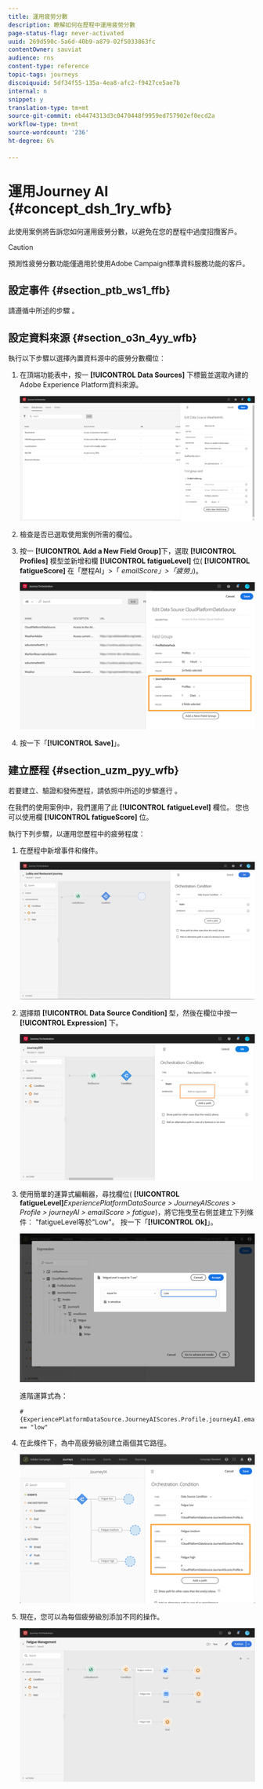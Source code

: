 ```yaml
---
title: 運用疲勞分數
description: 瞭解如何在歷程中運用疲勞分數
page-status-flag: never-activated
uuid: 269d590c-5a6d-40b9-a879-02f5033863fc
contentOwner: sauviat
audience: rns
content-type: reference
topic-tags: journeys
discoiquuid: 5df34f55-135a-4ea8-afc2-f9427ce5ae7b
internal: n
snippet: y
translation-type: tm+mt
source-git-commit: eb4474313d3c0470448f9959ed757902ef0ecd2a
workflow-type: tm+mt
source-wordcount: '236'
ht-degree: 6%

---
```



# 運用Journey AI {#concept_dsh_1ry_wfb}

此使用案例將告訴您如何運用疲勞分數，以避免在您的歷程中過度招攬客戶。

>[!CAUTION]
>
>預測性疲勞分數功能僅適用於使用Adobe Campaign標準資料服務功能的客戶。

## 設定事件 {#section_ptb_ws1_ffb}

請遵循中所述的步驟 [](../event/about-events.md)。

## 設定資料來源 {#section_o3n_4yy_wfb}

執行以下步驟以選擇內置資料源中的疲勞分數欄位：

1. 在頂端功能表中，按一 **[!UICONTROL Data Sources]** 下標籤並選取內建的Adobe Experience Platform資料來源。

   ![](../assets/journey23.png)

1. 檢查是否已選取使用案例所需的欄位。
1. 按一 **[!UICONTROL Add a New Field Group]**&#x200B;下，選取 **[!UICONTROL Profiles]** 模型並新增和欄 **[!UICONTROL fatigueLevel]** 位( **[!UICONTROL fatigueScore]** 在「歷程AI」>「 _emailScore」>「疲勞」_)。

   ![](../assets/journeyuc3_1.png)

1. 按一下「**[!UICONTROL Save]**」。

## 建立歷程 {#section_uzm_pyy_wfb}

若要建立、驗證和發佈歷程，請依照中所述的步驟進行 [](../building-journeys/journey.md)。

在我們的使用案例中，我們運用了此 **[!UICONTROL fatigueLevel]** 欄位。 您也可以使用欄 **[!UICONTROL fatigueScore]** 位。

執行下列步驟，以運用您歷程中的疲勞程度：

1. 在歷程中新增事件和條件。

   ![](../assets/journeyuc2_14.png)

1. 選擇類 **[!UICONTROL Data Source Condition]** 型，然後在欄位中按一 **[!UICONTROL Expression]** 下。

   ![](../assets/journeyuc3_2.png)

1. 使用簡單的運算式編輯器，尋找欄位( **[!UICONTROL fatigueLevel]**_ExperiencePlatformDataSource > JourneyAIScores > Profile > journeyAI > emailScore > fatigue_)，將它拖曳至右側並建立下列條件： &quot;fatigueLevel等於&quot;Low&quot;。 按一下「**[!UICONTROL Ok]**」。

   ![](../assets/journeyuc3_3.png)

   進階運算式為：

   ```
   #{ExperiencePlatformDataSource.JourneyAIScores.Profile.journeyAI.emailScore.fatigue.fatigueLevel} == "low"
   ```

1. 在此條件下，為中高疲勞級別建立兩個其它路徑。

   ![](../assets/journeyuc3_4.png)

1. 現在，您可以為每個疲勞級別添加不同的操作。

   ![](../assets/journeyuc3_5.png)

